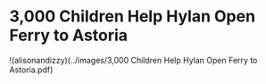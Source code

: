 3,000 Children Help Hylan Open Ferry to Astoria
===

!(alisonandizzy)(../images/3,000 Children Help Hylan Open Ferry to Astoria.pdf)
